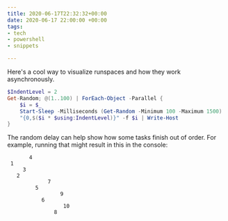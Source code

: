 ```yaml
---
title: 2020-06-17T22:32:32+00:00
date: 2020-06-17 22:00:00 +00:00
tags:
- tech
- powershell
- snippets

---
```

Here's a cool way to visualize runspaces and how they work asynchronously.

```powershell
$IndentLevel = 2
Get-Random; @(1..100) | ForEach-Object -Parallel { 
    $i = $_
    Start-Sleep -Milliseconds (Get-Random -Minimum 100 -Maximum 1500)
    "{0,$($i * $using:IndentLevel)}" -f $i | Write-Host
}
```

The random delay can help show how some tasks finish out of order.
For example, running that might result in this in the console:

```text
       4
 1
     3
   2
             7
         5
                 9
           6
                  10
               8
```